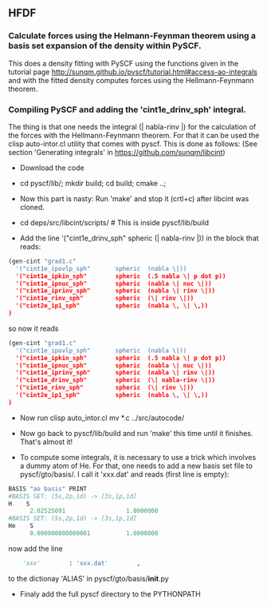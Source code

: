 ## HFDF
### Calculate forces using the Helmann-Feynman theorem using a basis set expansion of the density within PySCF.

This does a density fitting with PySCF using the functions given in the
tutorial page http://sunqm.github.io/pyscf/tutorial.html#access-ao-integrals and
with the fitted density computes forces using the Hellmann-Feynmann theorem.

### Compiling PySCF and adding the 'cint1e_drinv_sph' integral.

The thing is that one needs the integral (\| nabla-rinv \|) for the calculation of the forces with the Hellmann-Feynmann theorem.
For that it can be used the clisp auto-intor.cl utility that comes with pyscf.
This is done as follows:
(See section 'Generating integrals' in https://github.com/sunqm/libcint)


* Download the code
* cd pyscf/lib/; mkdir build; cd build; cmake ..;

* Now this part is nasty: Run 'make' and stop it (crtl+c) after libcint was cloned.

* cd deps/src/libcint/scripts/    # This is inside pyscf/lib/build

* Add the line   '("cint1e_drinv_sph"        spheric  (\| nabla-rinv \|)) in the block that reads:
```python
(gen-cint "grad1.c"
  '("cint1e_ipovlp_sph"       spheric  (nabla \|))
  '("cint1e_ipkin_sph"        spheric  (.5 nabla \| p dot p))
  '("cint1e_ipnuc_sph"        spheric  (nabla \| nuc \|))
  '("cint1e_iprinv_sph"       spheric  (nabla \| rinv \|))
  '("cint1e_rinv_sph"         spheric  (\| rinv \|))
  '("cint2e_ip1_sph"          spheric  (nabla \, \| \,))
)
```
   so now it reads 
```python
(gen-cint "grad1.c"
  '("cint1e_ipovlp_sph"       spheric  (nabla \|))
  '("cint1e_ipkin_sph"        spheric  (.5 nabla \| p dot p))
  '("cint1e_ipnuc_sph"        spheric  (nabla \| nuc \|))
  '("cint1e_iprinv_sph"       spheric  (nabla \| rinv \|))
  '("cint1e_drinv_sph"        spheric  (\| nabla-rinv \|))
  '("cint1e_rinv_sph"         spheric  (\| rinv \|))
  '("cint2e_ip1_sph"          spheric  (nabla \, \| \,))
)
```
* Now run
   clisp auto_intor.cl
   mv *.c ../src/autocode/

* Now go back to pyscf/lib/build and run 'make' this time
   until it finishes. That's almost it!

* To compute some integrals, it is necessary to use a trick which involves
  a dummy atom of He. For that, one needs to add a new basis set file to
  pyscf/gto/basis/. I call it 'xxx.dat' and reads (first line is empty):
```python
BASIS "ao basis" PRINT
#BASIS SET: (5s,2p,1d) -> [3s,1p,1d]
H    S
      2.02525091                 1.0000000
#BASIS SET: (5s,2p,1d) -> [3s,1p,1d]
He    S
      0.000000000000001          1.0000000
```
  now add the line
  
```python
    'xxx'        : 'xxx.dat'        ,
```
  to the dictionay 'ALIAS' in pyscf/gto/basis/__init__.py

* Finaly add the full pyscf directory to the PYTHONPATH
